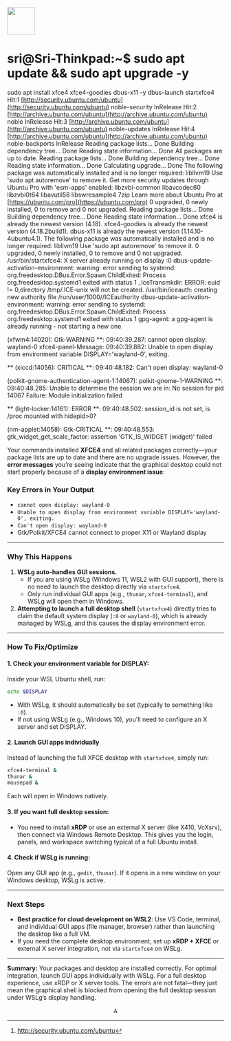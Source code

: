 <img src="https://r2cdn.perplexity.ai/pplx-full-logo-primary-dark%402x.png" style="height:64px;margin-right:32px"/>

# sri@Sri-Thinkpad:~\$ sudo apt update \&\& sudo apt upgrade -y

sudo apt install xfce4 xfce4-goodies dbus-x11 -y
dbus-launch startxfce4
Hit:1 [http://security.ubuntu.com/ubuntu](http://security.ubuntu.com/ubuntu) noble-security InRelease
Hit:2 [http://archive.ubuntu.com/ubuntu](http://archive.ubuntu.com/ubuntu) noble InRelease
Hit:3 [http://archive.ubuntu.com/ubuntu](http://archive.ubuntu.com/ubuntu) noble-updates InRelease
Hit:4 [http://archive.ubuntu.com/ubuntu](http://archive.ubuntu.com/ubuntu) noble-backports InRelease
Reading package lists... Done
Building dependency tree... Done
Reading state information... Done
All packages are up to date.
Reading package lists... Done
Building dependency tree... Done
Reading state information... Done
Calculating upgrade... Done
The following package was automatically installed and is no longer required:
libllvm19
Use 'sudo apt autoremove' to remove it.
Get more security updates through Ubuntu Pro with 'esm-apps' enabled:
libzvbi-common libavcodec60 libzvbi0t64 libavutil58 libswresample4 7zip
Learn more about Ubuntu Pro at [https://ubuntu.com/pro](https://ubuntu.com/pro)
0 upgraded, 0 newly installed, 0 to remove and 0 not upgraded.
Reading package lists... Done
Building dependency tree... Done
Reading state information... Done
xfce4 is already the newest version (4.18).
xfce4-goodies is already the newest version (4.18.2build1).
dbus-x11 is already the newest version (1.14.10-4ubuntu4.1).
The following package was automatically installed and is no longer required:
libllvm19
Use 'sudo apt autoremove' to remove it.
0 upgraded, 0 newly installed, 0 to remove and 0 not upgraded.
/usr/bin/startxfce4: X server already running on display :0
dbus-update-activation-environment: warning: error sending to systemd: org.freedesktop.DBus.Error.Spawn.ChildExited: Process org.freedesktop.systemd1 exited with status 1
_IceTransmkdir: ERROR: euid != 0,directory /tmp/.ICE-unix will not be created.
/usr/bin/iceauth:  creating new authority file /run/user/1000//ICEauthority
dbus-update-activation-environment: warning: error sending to systemd: org.freedesktop.DBus.Error.Spawn.ChildExited: Process org.freedesktop.systemd1 exited with status 1
gpg-agent: a gpg-agent is already running - not starting a new one

(xfwm4:14020): Gtk-WARNING **: 09:40:39.287: cannot open display: wayland-0
xfce4-panel-Message: 09:40:39.882: Unable to open display from environment variable DISPLAY='wayland-0', exiting.

** (xiccd:14056): CRITICAL **: 09:40:48.182: Can't open display: wayland-0

(polkit-gnome-authentication-agent-1:14067): polkit-gnome-1-WARNING **: 09:40:48.285: Unable to determine the session we are in: No session for pid 14067
Failure: Module initialization failed

** (light-locker:14161): ERROR **: 09:40:48.502: session_id is not set, is /proc mounted with hidepid>0?

(nm-applet:14058): Gtk-CRITICAL **: 09:40:48.553: gtk_widget_get_scale_factor: assertion 'GTK_IS_WIDGET (widget)' failed

Your commands installed **XFCE4** and all related packages correctly—your package lists are up to date and there are no upgrade issues.
However, the **error messages** you’re seeing indicate that the graphical desktop could not start properly because of a **display environment issue**:

### Key Errors in Your Output

- `cannot open display: wayland-0`
- `Unable to open display from environment variable DISPLAY='wayland-0', exiting.`
- `Can't open display: wayland-0`
- Gtk/Polkit/XFCE4 cannot connect to proper X11 or Wayland display

***

### Why This Happens

1. **WSLg auto-handles GUI sessions.**
    - If you are using WSLg (Windows 11, WSL2 with GUI support), there is no need to launch the desktop directly via `startxfce4`.
    - Only run individual GUI apps (e.g., `thunar`, `xfce4-terminal`), and WSLg will open them in Windows.
2. **Attempting to launch a full desktop shell** (`startxfce4`) directly tries to claim the default system display (`:0` or `wayland-0`), which is already managed by WSLg, and this causes the display environment error.

***

### How To Fix/Optimize

#### 1. **Check your environment variable for DISPLAY:**

Inside your WSL Ubuntu shell, run:

```bash
echo $DISPLAY
```

- With WSLg, it should automatically be set (typically to something like `:0`).
- If not using WSLg (e.g., Windows 10), you'll need to configure an X server and set DISPLAY.


#### 2. **Launch GUI apps individually**

Instead of launching the full XFCE desktop with `startxfce4`, simply run:

```bash
xfce4-terminal &
thunar &
mousepad &
```

Each will open in Windows natively.

#### 3. **If you want full desktop session:**

- You need to install **xRDP** or use an external X server (like X410, VcXsrv), then connect via Windows Remote Desktop.
This gives you the login, panels, and workspace switching typical of a full Ubuntu install.


#### 4. **Check if WSLg is running:**

Open any GUI app (e.g., `gedit`, `thunar`). If it opens in a new window on your Windows desktop, WSLg is active.

***

### Next Steps

- **Best practice for cloud development on WSL2**: Use VS Code, terminal, and individual GUI apps (file manager, browser) rather than launching the desktop like a full VM.
- If you need the complete desktop environment, set up **xRDP + XFCE** or external X server integration, not via `startxfce4` on WSLg.

***

**Summary:**
Your packages and desktop are installed correctly. For optimal integration, launch GUI apps individually with WSLg. For a full desktop experience, use xRDP or X server tools. The errors are not fatal—they just mean the graphical shell is blocked from opening the full desktop session under WSLg’s display handling.
<span style="display:none">[^1]</span>

<div align="center">⁂</div>

[^1]: http://security.ubuntu.com/ubuntu

